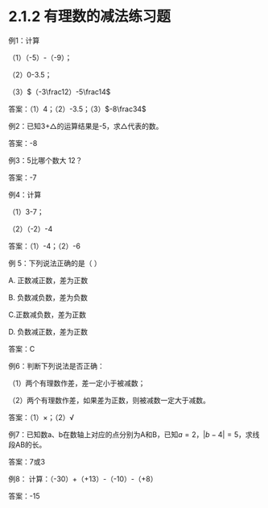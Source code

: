 # 2.1.2 有理数的减法练习题

例1：计算

（1）（-5）-（-9）；

（2）0-3.5；

（3）$（-3\frac12）-5\frac14$

答案：（1）4；（2）-3.5；（3）$-8\frac34$

例2：已知3+△的运算结果是-5，求△代表的数。

答案：-8

例3：5比哪个数大 12？

答案：-7

例4：计算

（1）3-7；

（2）（-2）-4

答案：（1）-4；（2）-6

例 5：下列说法正确的是（  ）

A. 正数减正数，差为正数

B. 负数减负数，差为负数

C.正数减负数，差为正数

D. 负数减正数，差为正数

答案：C

例6：判断下列说法是否正确：

（1）两个有理数作差，差一定小于被减数；

（2）两个有理数作差，如果差为正数，则被减数一定大于减数。

答案：（1）×；（2）√

例7：已知数a、b在数轴上对应的点分别为A和B，已知$a=2$，$|b-4|=5$，求线段AB的长。

答案：7或3

例8： 计算：（-30）+（+13）-（-10）-（+8）

答案：-15